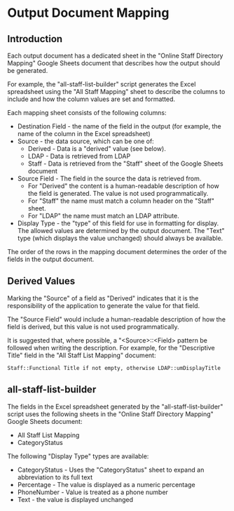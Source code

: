 # Output Document Mapping

## Introduction

Each output document has a dedicated sheet in the
"Online Staff Directory Mapping" Google Sheets document that describes how the
output should be generated.

For example, the "all-staff-list-builder" script generates the Excel spreadsheet
using the "All Staff Mapping" sheet to describe the columns to include and
how the column values are set and formatted.

Each mapping sheet consists of the following columns:

* Destination Field - the name of the field in the output (for example, the
                      name of the column in the Excel spreadsheet)
* Source - the data source, which can be one of:
    * Derived - Data is a "derived" value (see below).
    * LDAP - Data is retrieved from LDAP
    * Staff - Data is retrieved from the "Staff" sheet of the Google Sheets
              document
* Source Field - The field in the source the data is retrieved from.
    * For "Derived" the content is a human-readable description of how the field
      is generated. The value is not used programmatically.
    * For "Staff" the name must match a column header on the "Staff" sheet.
    * For "LDAP" the name must match an LDAP attribute.
* Display Type - the "type" of this field for use in formatting for display.
                 The allowed values are determined by the output document.
                 The "Text" type (which displays the value unchanged)
                 should always be available.

The order of the rows in the mapping document determines the order of the
fields in the output document.

## Derived Values

Marking the "Source" of a field as "Derived" indicates that it is the
responsibility of the application to generate the value for that field.

The "Source Field" would include a human-readable description of how the
field is derived, but this value is not used programmatically.

It is suggested that, where possible, a "\<Source>::\<Field> pattern be followed
when writing the description. For example, for the "Descriptive Title" field
in the "All Staff List Mapping" document:

```
Staff::Functional Title if not empty, otherwise LDAP::umDisplayTitle
```

## all-staff-list-builder

The fields in the Excel spreadsheet generated by the "all-staff-list-builder"
script uses the following sheets in the "Online Staff Directory Mapping"
Google Sheets document:

* All Staff List Mapping
* CategoryStatus

The following "Display Type" types are available:

* CategoryStatus - Uses the "CategoryStatus" sheet to expand an abbreviation to
                   its full text
* Percentage - The value is displayed as a numeric percentage
* PhoneNumber - Value is treated as a phone number
* Text - the value is displayed unchanged
